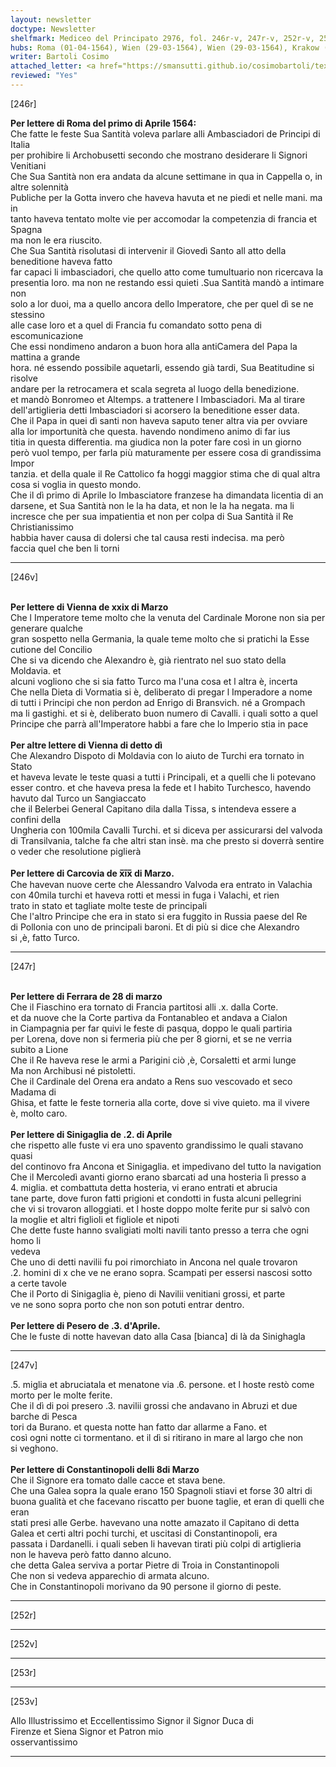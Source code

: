 ```yaml
---
layout: newsletter
doctype: Newsletter
shelfmark: Mediceo del Principato 2976, fol. 246r-v, 247r-v, 252r-v, 253r-v
hubs: Roma (01-04-1564), Wien (29-03-1564), Wien (29-03-1564), Krakow (19-03-1564), Ferrara (28-03-1564), Sinigaglia (02-04-1564), Pesaro (03-04-1564), Istanbul (08-03-1564)
writer: Bartoli Cosimo
attached_letter: <a href="https://smansutti.github.io/cosimobartoli/texts/2976_103/">2976_103</a>
reviewed: "Yes"
---
```


[246r]  
  
  
<strong>Per lettere di Roma del primo di Aprile 1564:</strong>  
Che fatte le feste Sua Santità voleva parlare alli Ambasciadori de Principi di Italia  
per prohibire li Archobusetti secondo che mostrano desiderare li Signori Venitiani  
Che Sua Santità non era andata da alcune settimane in qua in Cappella o, in altre solennità  
Publiche per la Gotta invero che haveva havuta et ne piedi et nelle mani. ma in  
tanto haveva tentato molte vie per accomodar la competenzia di francia et Spagna  
ma non le era riuscito.  
Che Sua Santità risolutasi di intervenir il Giovedì Santo all atto della beneditione haveva fatto  
far capaci li imbasciadori, che quello atto come tumultuario non ricercava la  
presentia loro. ma non ne restando essi quieti .Sua Santità mandò a intimare non  
solo a lor duoi, ma a quello ancora dello Imperatore, che per quel dì se ne stessino  
alle case loro et a quel di Francia fu comandato sotto pena di escomunicazione  
Che essi nondimeno andaron a buon hora alla antiCamera del Papa la mattina a grande  
hora. né essendo possibile aquetarli, essendo già tardi, Sua Beatitudine si risolve  
andare per la retrocamera et scala segreta al luogo della benedizione.  
et mandò Bonromeo et Altemps. a trattenere l Imbasciadori. Ma al tirare  
dell'artiglieria detti Imbasciadori si acorsero la beneditione esser data.  
Che il Papa in quei dì santi non haveva saputo tener altra via per ovviare  
alla lor importunità che questa. havendo nondimeno animo di far ius  
titia in questa differentia. ma giudica non la poter fare così in un giorno  
però vuol tempo, per farla più maturamente per essere cosa di grandissima Impor  
tanzia. et della quale il Re Cattolico fa hoggi maggior stima che di qual altra  
cosa si voglia in questo mondo.  
Che il dì primo di Aprile lo Imbasciatore franzese ha dimandata licentia di an  
darsene, et Sua Santità non le la ha data, et non le la ha negata. ma li  
incresce che per sua impatientia et non per colpa di Sua Santità il Re Christianissimo  
habbia haver causa di dolersi che tal causa resti indecisa. ma però  
faccia quel che ben li torni  
  
---  

[246v]  
  
  
<br/><strong>Per lettere di Vienna de xxix di Marzo</strong>  
Che l Imperatore teme molto che la venuta del Cardinale Morone non sia per generare qualche  
gran sospetto nella Germania, la quale teme molto che si pratichi la Esse  
cutione del Concilio  
Che si va dicendo che Alexandro è, già rientrato nel suo stato della Moldavia. et  
alcuni vogliono che si sia fatto Turco ma l'una cosa et l altra è, incerta  
Che nella Dieta di Vormatia si è, deliberato di pregar l Imperadore a nome  
di tutti i Principi che non perdon ad Enrigo di Bransvich. né a Grompach  
ma li gastighi. et si è, deliberato buon numero di Cavalli. i quali sotto a quel  
Principe che parrà all'Imperatore habbi a fare che lo Imperio stia in pace  
<br/><strong>Per altre lettere di Vienna di detto dì</strong>  
Che Alexandro Dispoto di Moldavia con lo aiuto de Turchi era tornato in Stato  
et haveva levate le teste quasi a tutti i Principali, et a quelli che li potevano  
esser contro. et che haveva presa la fede et l habito Turchesco, havendo  
havuto dal Turco un Sangiaccato  
che il Belerbei General Capitano dila dalla Tissa, s intendeva essere a confini della  
Ungheria con 100mila Cavalli Turchi. et si diceva per assicurarsi del valvoda  
di Transilvania, talche fa che altri stan insè. ma che presto si doverrà sentire  
o veder che resolutione piglierà  
<br/><strong>Per lettere di Carcovia de x̅i̅x̅ di Marzo.</strong>  
Che havevan nuove certe che Alessandro Valvoda era entrato in Valachia  
con 40mila turchi et haveva rotti et messi in fuga i Valachi, et rien  
trato in stato et tagliate molte teste de principali  
Che l'altro Principe che era in stato si era fuggito in Russia paese del Re  
di Pollonia con uno de principali baroni. Et di più si dice che Alexandro  
si ,è, fatto Turco.  
  
---  

[247r]  
  
  
<br/><strong>Per lettere di Ferrara de 28 di marzo</strong>  
Che il Fiaschino era tornato di Francia partitosi alli .x. dalla Corte.  
et da nuove che la Corte partiva da Fontanableo et andava a Cialon  
in Ciampagnia per far quivi le feste di pasqua, doppo le quali partiria  
per Lorena, dove non si fermeria più che per 8 giorni, et se ne verria  
subito a Lione  
Che il Re haveva rese le armi a Parigini ciò ,è, Corsaletti et armi lunge  
Ma non Archibusi né pistoletti.  
Che il Cardinale del Orena era andato a Rens suo vescovado et seco Madama di  
Ghisa, et fatte le feste torneria alla corte, dove si vive quieto. ma il vivere  
è, molto caro.  
<br/><strong>Per lettere di Sinigaglia de .2. di Aprile</strong>  
che rispetto alle fuste vi era uno spavento grandissimo le quali stavano quasi  
del continovo fra Ancona et Sinigaglia. et impedivano del tutto la navigation  
Che il Mercoledì avanti giorno erano sbarcati ad una hosteria lì presso a  
4. miglia. et combattuta detta hosteria, vi erano entrati et abrucia  
tane parte, dove furon fatti prigioni et condotti in fusta alcuni pellegrini  
che vi si trovaron alloggiati. et l hoste doppo molte ferite pur si salvò con  
la moglie et altri figlioli et figliole et nipoti  
Che dette fuste hanno svaligiati molti navili tanto presso a terra che ogni homo li  
vedeva  
Che uno di detti navilii fu poi rimorchiato in Ancona nel quale trovaron  
.2. homini di x che ve ne erano sopra. Scampati per essersi nascosi sotto  
a certe tavole  
Che il Porto di Sinigaglia è, pieno di Navilii venitiani grossi, et parte  
ve ne sono sopra porto che non son potuti entrar dentro.  
<br/><strong>Per lettere di Pesero de .3. d'Aprile.</strong>  
Che le fuste di notte havevan dato alla Casa [bianca] di là da Sinighagla  
  
---  

[247v]  
  
  
.5. miglia et abruciatala et menatone via .6. persone. et l hoste restò come  
morto per le molte ferite.  
Che il dì di poi presero .3. navilii grossi che andavano in Abruzi et due barche di Pesca  
tori da Burano. et questa notte han fatto dar allarme a Fano. et  
così ogni notte ci tormentano. et il dì si ritirano in mare al largo che non  
si veghono.  
<br/><strong>Per lettere di Constantinopoli delli 8di Marzo</strong>  
Che il Signore era tomato dalle cacce et stava bene.  
Che una Galea sopra la quale erano 150 Spagnoli stiavi et forse 30 altri di  
buona gualità et che facevano riscatto per buone taglie, et eran di quelli che eran  
stati presi alle Gerbe. havevano una notte amazato il Capitano di detta  
Galea et certi altri pochi turchi, et uscitasi di Constantinopoli, era  
passata i Dardanelli. i quali seben li havevan tirati più colpi di artiglieria  
non le haveva però fatto danno alcuno.  
che detta Galea serviva a portar Pietre di Troia in Constantinopoli  
Che non si vedeva apparechio di armata alcuno.  
Che in Constantinopoli morivano da 90 persone il giorno di peste.  
  
---  

[252r]  
  
  
  
---  

[252v]  
  
  
  
---  

[253r]  
  
  
  
---  

[253v]  
  
  
Allo Illustrissimo et Eccellentissimo Signor il Signor Duca di  
Firenze et Siena Signor et Patron mio  
osservantissimo  
  
---  

